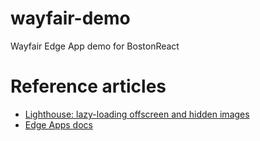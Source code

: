 # wayfair-demo
Wayfair Edge App demo for BostonReact

# Reference articles
- [Lighthouse: lazy-loading offscreen and hidden images](https://fly.io/articles/google-lighthouse-series-part-two-lazy-loading-offscreen-and-hidden-images/)
- [Edge Apps docs](https://fly.io/docs/apps/#installation)
